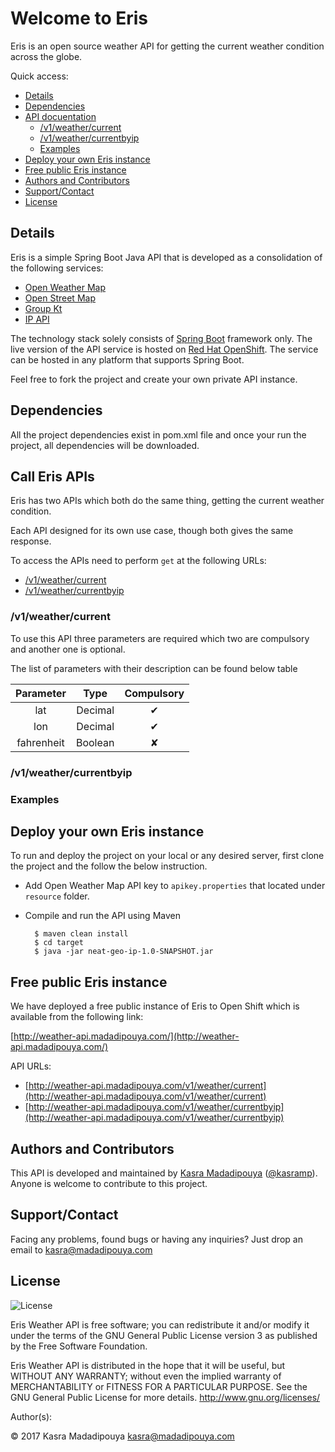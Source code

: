 # Welcome to Eris
Eris is an open source weather API for getting the current weather condition across the globe.

Quick access:

- [Details](#details)
- [Dependencies](#dependencies)
- [API docuentation](#apicall)
    - [/v1/weather/current](#current)
    - [/v1/weather/currentbyip](#currentbyip)
    - [Examples](#examples)
- [Deploy your own Eris instance](#deployment)
- [Free public Eris instance](#freeinstance)
- [Authors and Contributors](#author)
- [Support/Contact](#contact)
- [License](#license)

## <a name="details">Details</a>
Eris is a simple Spring Boot Java API that is developed as a consolidation of the following services:

- [Open Weather Map](https://openweathermap.org/)
- [Open Street Map](http://openstreetmap.org/)
- [Group Kt](http://www.groupkt.com/post/f2129b88/services.htm)
- [IP API](http://ip-api.com/)

The technology stack solely consists of [Spring Boot](http://projects.spring.io/spring-boot/) framework only.
The live version of the API service is hosted on [Red Hat OpenShift](https://www.openshift.com/).
The service can be hosted in any platform that supports Spring Boot.

Feel free to fork the project and create your own private API instance.

## <a name="dependencies">Dependencies</a>
All the project dependencies exist in pom.xml file and once your run the project, all dependencies will be downloaded.

## <a name="apicall">Call Eris APIs</a>
Eris has two APIs which both do the same thing, getting the current weather condition.

Each API designed for its own use case, though both gives the same response.

To access the APIs need to perform `get` at the following URLs:

- [/v1/weather/current](#current)
- [/v1/weather/currentbyip](#currentbyip)

### <a name="current">/v1/weather/current</a>
To use this API three parameters are required which two are compulsory and another one is optional.

The list of parameters with their description can be found below table

Parameter | Type | Compulsory
:---: | :---: | :---:
lat | Decimal | &#10004;
lon | Decimal | &#10004;
fahrenheit | Boolean | &#10008;

### <a name="currentbyip">/v1/weather/currentbyip</a>


### <a name="examples">Examples</a>

## <a name="deployment">Deploy your own Eris instance</a>
To run and deploy the project on your local or any desired server, first clone the project and the follow the below instruction.

- Add Open Weather Map API key to `apikey.properties` that located under `resource` folder.
- Compile and run the API using Maven

        $ maven clean install
        $ cd target
        $ java -jar neat-geo-ip-1.0-SNAPSHOT.jar

## <a name="freeinstance">Free public Eris instance</a>
We have deployed a free public instance of Eris to Open Shift which is available from the following link:

[http://weather-api.madadipouya.com/](http://weather-api.madadipouya.com/)

API URLs:

- [http://weather-api.madadipouya.com/v1/weather/current](http://weather-api.madadipouya.com/v1/weather/current)
- [http://weather-api.madadipouya.com/v1/weather/currentbyip](http://weather-api.madadipouya.com/v1/weather/currentbyip)

## <a name="author">Authors and Contributors</a>
This API is developed and maintained by [Kasra Madadipouya](http://blog.madadipouya.com) ([@kasramp](https://github.com/kasramp)).
Anyone is welcome to contribute to this project.


## <a name="contact">Support/Contact</a>
Facing any problems, found bugs or having any inquiries? Just drop an email to
kasra@madadipouya.com

## <a name="license">License</a>
<p>
<img src="https://www.gnu.org/graphics/gplv3-127x51.png" alt="License"/>
</p>
Eris Weather API is free software; you can redistribute it and/or modify
it under the terms of the GNU General Public License version 3
as published by the Free Software Foundation.

Eris Weather API is distributed in the hope that it will be useful,
but WITHOUT ANY WARRANTY; without even the implied warranty of
MERCHANTABILITY or FITNESS FOR A PARTICULAR PURPOSE.  See the
GNU General Public License for more details.  <http://www.gnu.org/licenses/>

Author(s):

© 2017 Kasra Madadipouya <kasra@madadipouya.com>
